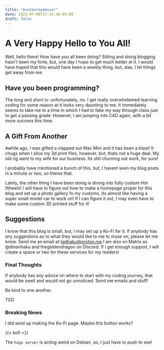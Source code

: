 ```yaml
---
title: "Anothermadmuser"
date: 2023-07-09T17:35:10-05:00
draft: false
---
```

# A Very Happy Hello to You All!
Well, hello there! How have you all been doing? Sitting and doing blogging hasn't been my forte, but, one day I
hope to get much better at it. I would have hoped that this would have been a weekly thing, but, alas, I let things
get away from me. 

## Have you been programming?
The long and short is: unfortunately, no. I get really overwhelemed learning coding for some reason at it 
looks very daunting to me. It immediately seems to take me to a time in which I had to fake my way through class
just to get a passing grade. However, I am jumping into CAD again, with a bit more success this time.

## A Gift From Another
Awhile ago, I was gifted a clapped out Mac Mini and it has been a blast! It chugs when I slice my 3d print files,
however, but, thats not a huge deal. My old rig went to my wife for our business. Its still churning out work, 
for sure!

I probably have mentioned a bunch of this, but, I havent seen my blog posts in a minute or two, so theres that. 

Lately, the other thing I have been doing is diving into fully custom Hot Wheels! I will have to figure out how to
make a homepage proper for this blog and set up a photo gallery fo my customs. Its almost like having a super small
model car to work on! If I can figure it out, I may even have to make some custom 3D printed stuff for it!

## Suggestions
I know that this blog is small, but, I may set up a Ko-Fi for it. If anybody has any suggestions as to what they
would like to me to muse on, please let me know. Send me an email at [tgdhaku@proton.me](mailto:tgdhaku@proton.me)
I am also on Matrix as @dmanhaku and thegoldendragon on Discord. If I get enough support, I will create a space or
two for these services for my readers!

### Final Thoughts
If anybody has any advice on where to start with my coding journey, that would be swell and would not go
unnoticed. Send me emails and stuff!

Be kind to one another. 

TGD

### Breaking News

I did wind up making the Ko-Fi page. Maybe this button works?

{{< kofi >}}

The `hugo server` is acting weird on Debian, so, I just have to push to see!

